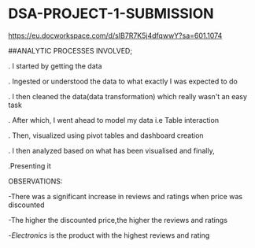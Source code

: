 # DSA-PROJECT-1-SUBMISSION
https://eu.docworkspace.com/d/sIB7R7K5j4dfqwwY?sa=601.1074

##ANALYTIC PROCESSES INVOLVED;

. I started by getting the data

. Ingested or understood the data to what exactly I was expected to do

. I then cleaned the data(data transformation) which really wasn't an easy task 

. After which, I went ahead to model my data i.e Table interaction

. Then, visualized using pivot tables and dashboard creation

. I then analyzed based on what has been visualised and finally,

.Presenting it

OBSERVATIONS:

-There was a significant increase in reviews and ratings when price was discounted

-The higher the discounted price,the higher the reviews and ratings

-*Electronics* is the product with the highest reviews and rating

